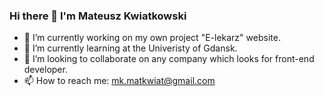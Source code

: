 ### Hi there 👋 I'm Mateusz Kwiatkowski 



- 🔭 I’m currently working on my own project "E-lekarz" website.
- 🌱 I’m currently learning at the Univeristy of Gdansk.
- 👯 I’m looking to collaborate on any company which looks for front-end developer.
- 📫 How to reach me: mk.matkwiat@gmail.com

